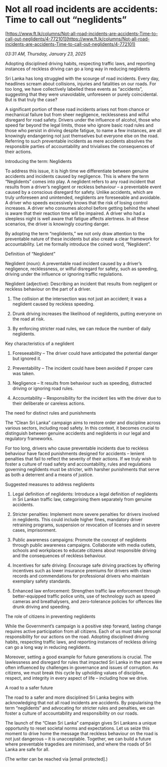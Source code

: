 # Not all road incidents are accidents: Time to call out “neglidents”

[https://www.ft.lk/columns/Not-all-road-incidents-are-accidents-Time-to-call-out-neglidents/4-772101](https://www.ft.lk/columns/Not-all-road-incidents-are-accidents-Time-to-call-out-neglidents/4-772101)

*03:31 AM, Thursday, January 23, 2025*

Adopting disciplined driving habits, respecting traffic laws, and reporting instances of reckless driving can go a long way in reducing neglidents

Sri Lanka has long struggled with the scourge of road incidents. Every day, headlines scream about collisions, injuries and fatalities on our roads. For too long, we have collectively labelled these events as “accidents”, suggesting that they were unavoidable, unforeseen or purely coincidental. But is that truly the case?

A significant portion of these road incidents arises not from chance or mechanical failure but from sheer negligence, recklessness and wilful disregard for road safety. Drivers under the influence of alcohol, those who speed far beyond the legal limits, those who ignore basic road rules and those who persist in driving despite fatigue, to name a few instances, are all knowingly endangering not just themselves but everyone else on the road. Referring to such preventable incidents as mere accidents absolves the responsible parties of accountability and trivialises the consequences of their actions.

Introducing the term: Neglidents

To address this issue, it is high time we differentiate between genuine accidents and incidents caused by negligence. This is where the term “Neglidents” comes into play. A neglident refers to any road incident that results from a driver’s negligent or reckless behaviour – a preventable event caused by a conscious disregard for safety. Unlike accidents, which are truly unforeseen and unintended, neglidents are foreseeable and avoidable. A driver who speeds excessively knows that the risk of losing control increases. A driver who consumes alcohol before getting behind the wheel is aware that their reaction time will be impaired. A driver who had a sleepless night is well aware that fatigue affects alertness. In all these scenarios, the driver is knowingly courting danger.

By adopting the term “neglidents,” we not only draw attention to the preventable nature of these incidents but also create a clear framework for accountability. Let me formally introduce the coined word, “Neglident”.

Definition of “Neglident”

Neglident (noun): A preventable road incident caused by a driver’s negligence, recklessness, or wilful disregard for safety, such as speeding, driving under the influence or ignoring traffic regulations.

Neglident (adjective): Describing an incident that results from negligent or reckless behaviour on the part of a driver.

1. The collision at the intersection was not just an accident; it was a neglident caused by reckless speeding.

2. Drunk driving increases the likelihood of neglidents, putting everyone on the road at risk.

3. By enforcing stricter road rules, we can reduce the number of daily neglidents.

Key characteristics of a neglident

1. Foreseeability – The driver could have anticipated the potential danger but ignored it.

2. Preventability – The incident could have been avoided if proper care was taken.

3. Negligence – It results from behaviour such as speeding, distracted driving or ignoring road rules.

4. Accountability – Responsibility for the incident lies with the driver due to their deliberate or careless actions.

The need for distinct rules and punishments

The “Clean Sri Lanka” campaign aims to restore order and discipline across various sectors, including road safety. In this context, it becomes crucial to distinguish between genuine accidents and neglidents in our legal and regulatory frameworks.

For too long, drivers who cause preventable incidents due to reckless behaviour have faced punishments designed for accidents – lenient penalties that fail to reflect the severity of their actions. If we truly wish to foster a culture of road safety and accountability, rules and regulations governing neglidents must be stricter, with harsher punishments that serve as both a deterrent and a means of justice.

Suggested measures to address neglidents

1. Legal definition of neglidents: Introduce a legal definition of neglidents in Sri Lankan traffic law, categorising them separately from genuine accidents.

2. Stricter penalties: Implement more severe penalties for drivers involved in neglidents. This could include higher fines, mandatory driver retraining programs, suspension or revocation of licenses and in severe cases, imprisonment.

3. Public awareness campaigns: Promote the concept of neglidents through public awareness campaigns. Collaborate with media outlets, schools and workplaces to educate citizens about responsible driving and the consequences of reckless behaviour.

4. Incentives for safe driving: Encourage safe driving practices by offering incentives such as lower insurance premiums for drivers with clean records and commendations for professional drivers who maintain exemplary safety standards.

5. Enhanced law enforcement: Strengthen traffic law enforcement through better-equipped traffic police units, use of technology such as speed cameras and breathalysers, and zero-tolerance policies for offences like drunk driving and speeding.

The role of citizens in preventing neglidents

While the Government’s campaign is a positive step forward, lasting change requires active participation from all citizens. Each of us must take personal responsibility for our actions on the road. Adopting disciplined driving habits, respecting traffic laws, and reporting instances of reckless driving can go a long way in reducing neglidents.

Moreover, setting a good example for future generations is crucial. The lawlessness and disregard for rules that impacted Sri Lanka in the past were often influenced by challenges in governance and issues of corruption. As citizens, we must break this cycle by upholding values of discipline, respect, and integrity in every aspect of life – including how we drive.

A road to a safer future

The road to a safer and more disciplined Sri Lanka begins with acknowledging that not all road incidents are accidents. By popularising the term “neglidents” and advocating for stricter rules and penalties, we can foster a culture of accountability and responsibility on our roads.

The launch of the “Clean Sri Lanka” campaign gives Sri Lankans a unique opportunity to reset societal norms and expectations. Let us seize this moment to drive home the message that reckless behaviour on the road is not just dangerous – it is unacceptable. Together, we can build a future where preventable tragedies are minimised, and where the roads of Sri Lanka are safe for all.

(The writer can be reached via [email protected].)

